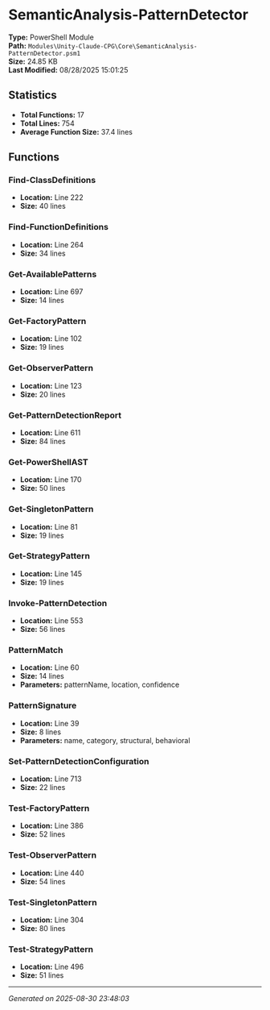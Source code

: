 # SemanticAnalysis-PatternDetector

**Type:** PowerShell Module  
**Path:** `Modules\Unity-Claude-CPG\Core\SemanticAnalysis-PatternDetector.psm1`  
**Size:** 24.85 KB  
**Last Modified:** 08/28/2025 15:01:25  

## Statistics

- **Total Functions:** 17
- **Total Lines:** 754
- **Average Function Size:** 37.4 lines

## Functions


### Find-ClassDefinitions

- **Location:** Line 222
- **Size:** 40 lines

 
### Find-FunctionDefinitions

- **Location:** Line 264
- **Size:** 34 lines

 
### Get-AvailablePatterns

- **Location:** Line 697
- **Size:** 14 lines

 
### Get-FactoryPattern

- **Location:** Line 102
- **Size:** 19 lines

 
### Get-ObserverPattern

- **Location:** Line 123
- **Size:** 20 lines

 
### Get-PatternDetectionReport

- **Location:** Line 611
- **Size:** 84 lines

 
### Get-PowerShellAST

- **Location:** Line 170
- **Size:** 50 lines

 
### Get-SingletonPattern

- **Location:** Line 81
- **Size:** 19 lines

 
### Get-StrategyPattern

- **Location:** Line 145
- **Size:** 19 lines

 
### Invoke-PatternDetection

- **Location:** Line 553
- **Size:** 56 lines

 
### PatternMatch

- **Location:** Line 60
- **Size:** 14 lines
- **Parameters:** patternName, location, confidence
 
### PatternSignature

- **Location:** Line 39
- **Size:** 8 lines
- **Parameters:** name, category, structural, behavioral
 
### Set-PatternDetectionConfiguration

- **Location:** Line 713
- **Size:** 22 lines

 
### Test-FactoryPattern

- **Location:** Line 386
- **Size:** 52 lines

 
### Test-ObserverPattern

- **Location:** Line 440
- **Size:** 54 lines

 
### Test-SingletonPattern

- **Location:** Line 304
- **Size:** 80 lines

 
### Test-StrategyPattern

- **Location:** Line 496
- **Size:** 51 lines



---
*Generated on 2025-08-30 23:48:03*
